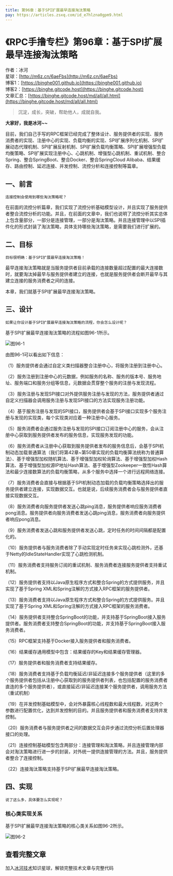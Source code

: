 ```yaml
---
title: 第96章：基于SPI扩展最早连接淘汰策略
pay: https://articles.zsxq.com/id_e7hlzna0gpm9.html
---
```


# 《RPC手撸专栏》第96章：基于SPI扩展最早连接淘汰策略

作者：冰河
<br/>星球：[http://m6z.cn/6aeFbs](http://m6z.cn/6aeFbs)
<br/>博客1：[https://binghe001.github.io](https://binghe001.github.io)
<br/>博客2：[https://binghe.gitcode.host](https://binghe.gitcode.host)
<br/>文章汇总：[https://binghe.gitcode.host/md/all/all.html](https://binghe.gitcode.host/md/all/all.html)

> 沉淀，成长，突破，帮助他人，成就自我。

**大家好，我是冰河~~**

目前，我们自己手写的RPC框架已经完成了整体设计、服务提供者的实现、服务消费者的实现、注册中心的实现、负载均衡的实现、SPI扩展序列化机制、SPI扩展动态代理机制、SPI扩展反射机制、SPI扩展负载均衡策略、SPI扩展增强型负载均衡策略、SPI扩展实现注册中心、心跳机制、增强型心跳机制、重试机制、整合Spring、整合SpringBoot、整合Docker、整合SpringCloud Alibaba、结果缓存、路由控制、延迟连接、并发控制、流控分析和连接控制等篇章。

## 一、前言

`连接控制会使用到哪些淘汰策略呢？`

在前面的流控分析篇章，我们实现了流控分析基础模型设计，并且实现了服务提供者整合流控分析的功能。并且，在前面的文章中，我们也说明了流控分析其实总体上包含量部分，一部分是连接管理，一部分是淘汰策略。并且连接管理中以SPI插件化的形式封装了淘汰策略，具体支持哪些淘汰策略，是需要我们进行扩展的。

## 二、目标

`目标很明确：基于SPI扩展最早连接淘汰策略！`

最早连接淘汰策略就是当服务提供者目前承载的连接数量超过配置的最大连接数时，就要淘汰掉最早与服务提供者建立的连接，也就是服务提供者会断开最早与其建立连接的服务消费者之间的连接。

本章，我们就基于SPI扩展最早连接淘汰策略。

## 三、设计

`如果让你设计基于SPI扩展最早连接淘汰策略的流程，你会怎么设计呢？`

基于SPI扩展最早连接淘汰策略的流程如图96-1所示。

![图96-1](https://binghe.gitcode.host/assets/images/middleware/rpc/rpc-2023-02-01-001.png)

由图96-1可以看出如下信息：

（1）服务提供者会通过自定义类扫描器整合注册中心，将服务注册到注册中心。

（2）服务注册到注册中心的元数据，例如服务的名称、服务的版本号、服务地址、服务端口和服务分组等信息，元数据会贯穿整个服务的注册与发现流程。

（3）服务注册与发现SPI接口对外提供服务注册与发现的方法，服务提供者通过自定义扫描器会调用服务注册与发现SPI接口的方法实现服务注册功能。

（4）基于服务注册与发现的SPI接口，服务提供者会基于SPI接口实现多个服务注册与发现的实现类，每个实现类对应着一种注册中心服务。

（5）服务消费者会通过服务注册与发现的SPI接口订阅注册中心的服务，会从注册中心获取到服务提供者发布的服务信息，实现服务发现的功能。

（6）服务消费者从注册中心获取到服务提供者发布的服务信息后，会基于SPI机制动态加载普通算法（我们将第42章~第50章实现的负载均衡算法统称为普通算法）、基于增强型加权随机算法、基于增强型加权轮询算法、基于增强型加权Hash算法、基于增强型加权源IP地址Hash算法、基于增强型Zookeeper一致性Hash算法和最少连接数算法的负载均衡策略，从多个服务中选择一个进行远程网络连接。

（7）服务消费者会直接与根据基于SPI机制动态加载的负载均衡策略选择出的服务提供者建立连接，实现数据交互。也就是说，后续服务消费者会与服务提供者直接实现数据交互。

（8）服务消费者向服务提供者发送心跳ping消息，服务提供者响应服务消费者pong消息。服务提供者向服务消费者发送心跳ping消息，服务消费者向服务提供者响应pong消息。

（9）服务消费者发送心跳和服务提供者发送心跳，定时任务的时间间隔都是配置化的。

（10）服务提供者与服务消费者除了手动实现定时任务来实现心跳检测外，还基于Netty的IdleStateHandler实现了心跳检测机制。

（11）服务消费者支持服务订阅的重试机制、服务消费者连接服务提供者支持重试机制。

（12）服务提供者支持以Java原生程序方式和整合Spring的方式提供服务，并且实现了基于Spring XML和Spring注解的方式接入RPC框架的服务提供者。

（13）服务消费者支持以Java原生程序方式和整合Spring的方式提供服务。并且实现了基于Spring XML和Spring注解的方式接入RPC框架的服务消费者。

（14）服务提供者支持整合SpringBoot的功能，并支持基于SpringBoot接入服务提供者。服务消费者支持整合SpringBoot的功能，并支持基于SpringBoot接入服务消费者。

（15）RPC框架支持基于Docker接入服务提供者和服务消费者。

（16）结果缓存通用模型中包含：结果缓存的Key和结果缓存管理器。

（17）服务提供者和服务消费者支持结果缓存。

（18）服务消费者支持基于负载均衡延迟/非延迟连接多个服务提供者（这里的多个服务提供者包括从注册中心获取到的服务提供者列表，也包括配置的服务消费者直连的多个服务提供者），或直接延迟/非延迟连接某个服务提供者，调用服务方法（重试机制）

（19）在并发控制基础模型中，会对外暴露核心线程数和最大线程数，对这两个参数进行配置优化，达到并发控制的目的。并且服务提供者和服务消费者支持并发控制。

（20）服务消费者与服务提供者之间的数据交互会异步通过流控分析后置处理器接口的处理。

（21）连接控制基础模型包含两部分：连接管理和淘汰策略，并且连接管理内部会对淘汰策略进行进一步的封装，对外统一提供连接管理的方法。并且，服务提供者整合了连接控制。

（22）连接淘汰策略支持基于SPI扩展最早连接淘汰策略。

## 四、实现

`说了这么多，具体要怎么实现呢？`

### 核心类实现关系

基于SPI扩展最早连接淘汰策略的核心类关系如图96-2所示。

![图96-2](https://binghe.gitcode.host/assets/images/middleware/rpc/rpc-2023-02-01-002.png)

## 查看完整文章

加入[冰河技术](http://m6z.cn/6aeFbs)知识星球，解锁完整技术文章与完整代码
